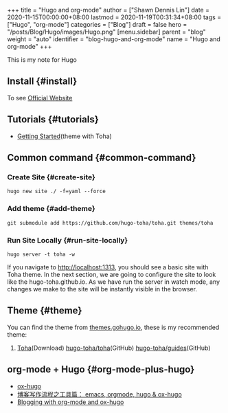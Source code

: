 +++
title = "Hugo and org-mode"
author = ["Shawn Dennis Lin"]
date = 2020-11-15T00:00:00+08:00
lastmod = 2020-11-19T00:31:34+08:00
tags = ["Hugo", "org-mode"]
categories = ["Blog"]
draft = false
hero = "/posts/Blog/Hugo/images/Hugo.png"
[menu.sidebar]
  parent = "blog"
  weight = "auto"
  identifier = "blog-hugo-and-org-mode"
  name = "Hugo and org-mode"
+++

This is my note for Hugo

<!--more-->


## Install {#install}

To see [Official Website](https://gohugo.io/getting-started/installing/)


## Tutorials {#tutorials}

-   [Getting Started](https://toha-guides.netlify.app/posts/getting-started/prepare-site/)(theme with Toha)


## Common command {#common-command}


### Create Site {#create-site}

```shell
hugo new site ./ -f=yaml --force
```


### Add theme {#add-theme}

```shell
git submodule add https://github.com/hugo-toha/toha.git themes/toha
```


### Run Site Locally {#run-site-locally}

```shell
hugo server -t toha -w
```

If you navigate to <http://localhost:1313>, you should see a basic site with Toha theme. In the next section, we are going to configure the site to look like the hugo-toha.github.io. As we have run the server in watch mode, any changes we make to the site will be instantly visible in the browser.


## Theme {#theme}

You can find the theme from [themes.gohugo.io](https://themes.gohugo.io/), these is my recommended theme:

1.  [Toha](https://themes.gohugo.io/toha/)(Download) [hugo-toha/toha](https://github.com/hugo-toha/toha)(GitHub) [hugo-toha/guides](https://github.com/hugo-toha/guides)(GitHub)


## org-mode + Hugo {#org-mode-plus-hugo}

-   [ox-hugo](https://ox-hugo.scripter.co/)
-   [博客写作流程之工具篇： emacs, orgmode, hugo & ox-hugo](https://www.xianmin.org/post/ox-hugo/)
-   [Blogging with org-mode and ox-hugo](https://www.shanesveller.com/blog/2018/02/13/blogging-with-org-mode-and-ox-hugo/)

